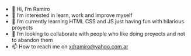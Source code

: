 - 👋 Hi, I’m Ramiro
- 👀 I’m interested in learn, work and improve myself 
- 🌱 I’m currently learning HTML CSS and JS just having fun with hilarious proyects 
- 💞️ I’m looking to collaborate with people who like doing proyects and not to abandon them
- 📫 How to reach me on xdramiro@yahoo.com.ar

<!---
ramiroeb/ramiroeb is a ✨ special ✨ repository because its `README.md` (this file) appears on your GitHub profile.
You can click the Preview link to take a look at your changes.
--->
